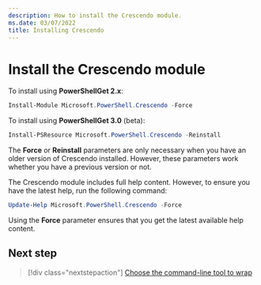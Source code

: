 ```yaml
---
description: How to install the Crescendo module.
ms.date: 03/07/2022
title: Installing Crescendo
---
```

# Install the Crescendo module

To install using **PowerShellGet 2.x**:

```powershell
Install-Module Microsoft.PowerShell.Crescendo -Force
```

To install using **PowerShellGet 3.0** (beta):

```powershell
Install-PSResource Microsoft.PowerShell.Crescendo -Reinstall
```

The **Force** or **Reinstall** parameters are only necessary when you have an older version of
Crescendo installed. However, these parameters work whether you have a previous version or not.

The Crescendo module includes full help content. However, to ensure you have the latest help, run
the following command:

```powershell
Update-Help Microsoft.PowerShell.Crescendo -Force
```

Using the **Force** parameter ensures that you get the latest available help content.

## Next step

> [!div class="nextstepaction"]
> [Choose the command-line tool to wrap](choose-command-line-tool.md)
